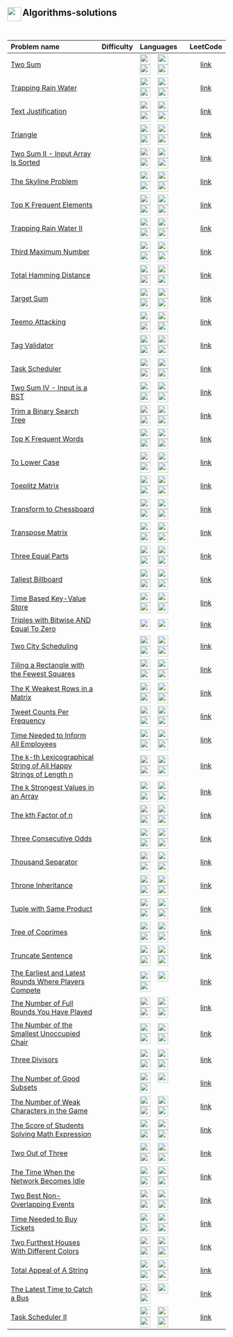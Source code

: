 ## <div align="left"><img src="https://github.com/AnasImloul/Leetcode-Solutions/blob/main/icons/algo.svg" width="32px" align="left"/>Algorithms-solutions</div>
<br>

| Problem name | Difficulty | Languages | LeetCode |
|:-------------|:----------:|:----------|:--------:|
|[Two Sum](./Two%20Sum)|<img src="https://github.com/AnasImloul/Leetcode-Solutions/blob/main/icons/easy.svg" height="12px" align="center"/>|<a href="./Two%20Sum/Two%20Sum.cpp"><img src="https://github.com/AnasImloul/Leetcode-Solutions/blob/main/icons/c%2B%2B.svg" width="24px" align="center"/></a>&nbsp;&nbsp;&nbsp;&nbsp;<a href="./Two%20Sum/Two%20Sum.java"><img src="https://github.com/AnasImloul/Leetcode-Solutions/blob/main/icons/java.svg" width="24px" align="center"/></a>&nbsp;&nbsp;&nbsp;&nbsp;<a href="./Two%20Sum/Two%20Sum.js"><img src="https://github.com/AnasImloul/Leetcode-Solutions/blob/main/icons/javascript.svg" width="24px" align="center"/></a>&nbsp;&nbsp;&nbsp;&nbsp;<a href="./Two%20Sum/Two%20Sum.txt"><img src="https://github.com/AnasImloul/Leetcode-Solutions/blob/main/icons/python.svg" width="24px" align="center"/></a>|[link](https://www.leetcode.com/problems/two-sum)|
|[Trapping Rain Water](./Trapping%20Rain%20Water)|<img src="https://github.com/AnasImloul/Leetcode-Solutions/blob/main/icons/hard.svg" height="12px" align="center"/>|<a href="./Trapping%20Rain%20Water/Trapping%20Rain%20Water.cpp"><img src="https://github.com/AnasImloul/Leetcode-Solutions/blob/main/icons/c%2B%2B.svg" width="24px" align="center"/></a>&nbsp;&nbsp;&nbsp;&nbsp;<a href="./Trapping%20Rain%20Water/Trapping%20Rain%20Water.java"><img src="https://github.com/AnasImloul/Leetcode-Solutions/blob/main/icons/java.svg" width="24px" align="center"/></a>&nbsp;&nbsp;&nbsp;&nbsp;<a href="./Trapping%20Rain%20Water/Trapping%20Rain%20Water.js"><img src="https://github.com/AnasImloul/Leetcode-Solutions/blob/main/icons/javascript.svg" width="24px" align="center"/></a>&nbsp;&nbsp;&nbsp;&nbsp;<a href="./Trapping%20Rain%20Water/Trapping%20Rain%20Water.txt"><img src="https://github.com/AnasImloul/Leetcode-Solutions/blob/main/icons/python.svg" width="24px" align="center"/></a>|[link](https://www.leetcode.com/problems/trapping-rain-water)|
|[Text Justification](./Text%20Justification)|<img src="https://github.com/AnasImloul/Leetcode-Solutions/blob/main/icons/hard.svg" height="12px" align="center"/>|<a href="./Text%20Justification/Text%20Justification.cpp"><img src="https://github.com/AnasImloul/Leetcode-Solutions/blob/main/icons/c%2B%2B.svg" width="24px" align="center"/></a>&nbsp;&nbsp;&nbsp;&nbsp;<a href="./Text%20Justification/Text%20Justification.java"><img src="https://github.com/AnasImloul/Leetcode-Solutions/blob/main/icons/java.svg" width="24px" align="center"/></a>&nbsp;&nbsp;&nbsp;&nbsp;<a href="./Text%20Justification/Text%20Justification.js"><img src="https://github.com/AnasImloul/Leetcode-Solutions/blob/main/icons/javascript.svg" width="24px" align="center"/></a>&nbsp;&nbsp;&nbsp;&nbsp;<a href="./Text%20Justification/Text%20Justification.txt"><img src="https://github.com/AnasImloul/Leetcode-Solutions/blob/main/icons/python.svg" width="24px" align="center"/></a>|[link](https://www.leetcode.com/problems/text-justification)|
|[Triangle](./Triangle)|<img src="https://github.com/AnasImloul/Leetcode-Solutions/blob/main/icons/medium.svg" height="12px" align="center"/>|<a href="./Triangle/Triangle.cpp"><img src="https://github.com/AnasImloul/Leetcode-Solutions/blob/main/icons/c%2B%2B.svg" width="24px" align="center"/></a>&nbsp;&nbsp;&nbsp;&nbsp;<a href="./Triangle/Triangle.java"><img src="https://github.com/AnasImloul/Leetcode-Solutions/blob/main/icons/java.svg" width="24px" align="center"/></a>&nbsp;&nbsp;&nbsp;&nbsp;<a href="./Triangle/Triangle.js"><img src="https://github.com/AnasImloul/Leetcode-Solutions/blob/main/icons/javascript.svg" width="24px" align="center"/></a>&nbsp;&nbsp;&nbsp;&nbsp;<a href="./Triangle/Triangle.txt"><img src="https://github.com/AnasImloul/Leetcode-Solutions/blob/main/icons/python.svg" width="24px" align="center"/></a>|[link](https://www.leetcode.com/problems/triangle)|
|[Two Sum II - Input Array Is Sorted](./Two%20Sum%20II%20-%20Input%20Array%20Is%20Sorted)|<img src="https://github.com/AnasImloul/Leetcode-Solutions/blob/main/icons/medium.svg" height="12px" align="center"/>|<a href="./Two%20Sum%20II%20-%20Input%20Array%20Is%20Sorted/Two%20Sum%20II%20-%20Input%20Array%20Is%20Sorted.cpp"><img src="https://github.com/AnasImloul/Leetcode-Solutions/blob/main/icons/c%2B%2B.svg" width="24px" align="center"/></a>&nbsp;&nbsp;&nbsp;&nbsp;<a href="./Two%20Sum%20II%20-%20Input%20Array%20Is%20Sorted/Two%20Sum%20II%20-%20Input%20Array%20Is%20Sorted.java"><img src="https://github.com/AnasImloul/Leetcode-Solutions/blob/main/icons/java.svg" width="24px" align="center"/></a>&nbsp;&nbsp;&nbsp;&nbsp;<a href="./Two%20Sum%20II%20-%20Input%20Array%20Is%20Sorted/Two%20Sum%20II%20-%20Input%20Array%20Is%20Sorted.js"><img src="https://github.com/AnasImloul/Leetcode-Solutions/blob/main/icons/javascript.svg" width="24px" align="center"/></a>&nbsp;&nbsp;&nbsp;&nbsp;<a href="./Two%20Sum%20II%20-%20Input%20Array%20Is%20Sorted/Two%20Sum%20II%20-%20Input%20Array%20Is%20Sorted.txt"><img src="https://github.com/AnasImloul/Leetcode-Solutions/blob/main/icons/python.svg" width="24px" align="center"/></a>|[link](https://www.leetcode.com/problems/two-sum-ii-input-array-is-sorted)|
|[The Skyline Problem](./The%20Skyline%20Problem)|<img src="https://github.com/AnasImloul/Leetcode-Solutions/blob/main/icons/hard.svg" height="12px" align="center"/>|<a href="./The%20Skyline%20Problem/The%20Skyline%20Problem.cpp"><img src="https://github.com/AnasImloul/Leetcode-Solutions/blob/main/icons/c%2B%2B.svg" width="24px" align="center"/></a>&nbsp;&nbsp;&nbsp;&nbsp;<a href="./The%20Skyline%20Problem/The%20Skyline%20Problem.java"><img src="https://github.com/AnasImloul/Leetcode-Solutions/blob/main/icons/java.svg" width="24px" align="center"/></a>&nbsp;&nbsp;&nbsp;&nbsp;<a href="./The%20Skyline%20Problem/The%20Skyline%20Problem.js"><img src="https://github.com/AnasImloul/Leetcode-Solutions/blob/main/icons/javascript.svg" width="24px" align="center"/></a>&nbsp;&nbsp;&nbsp;&nbsp;<a href="./The%20Skyline%20Problem/The%20Skyline%20Problem.txt"><img src="https://github.com/AnasImloul/Leetcode-Solutions/blob/main/icons/python.svg" width="24px" align="center"/></a>|[link](https://www.leetcode.com/problems/the-skyline-problem)|
|[Top K Frequent Elements](./Top%20K%20Frequent%20Elements)|<img src="https://github.com/AnasImloul/Leetcode-Solutions/blob/main/icons/medium.svg" height="12px" align="center"/>|<a href="./Top%20K%20Frequent%20Elements/Top%20K%20Frequent%20Elements.cpp"><img src="https://github.com/AnasImloul/Leetcode-Solutions/blob/main/icons/c%2B%2B.svg" width="24px" align="center"/></a>&nbsp;&nbsp;&nbsp;&nbsp;<a href="./Top%20K%20Frequent%20Elements/Top%20K%20Frequent%20Elements.java"><img src="https://github.com/AnasImloul/Leetcode-Solutions/blob/main/icons/java.svg" width="24px" align="center"/></a>&nbsp;&nbsp;&nbsp;&nbsp;<a href="./Top%20K%20Frequent%20Elements/Top%20K%20Frequent%20Elements.js"><img src="https://github.com/AnasImloul/Leetcode-Solutions/blob/main/icons/javascript.svg" width="24px" align="center"/></a>&nbsp;&nbsp;&nbsp;&nbsp;<a href="./Top%20K%20Frequent%20Elements/Top%20K%20Frequent%20Elements.txt"><img src="https://github.com/AnasImloul/Leetcode-Solutions/blob/main/icons/python.svg" width="24px" align="center"/></a>|[link](https://www.leetcode.com/problems/top-k-frequent-elements)|
|[Trapping Rain Water II](./Trapping%20Rain%20Water%20II)|<img src="https://github.com/AnasImloul/Leetcode-Solutions/blob/main/icons/hard.svg" height="12px" align="center"/>|<a href="./Trapping%20Rain%20Water%20II/Trapping%20Rain%20Water%20II.cpp"><img src="https://github.com/AnasImloul/Leetcode-Solutions/blob/main/icons/c%2B%2B.svg" width="24px" align="center"/></a>&nbsp;&nbsp;&nbsp;&nbsp;<a href="./Trapping%20Rain%20Water%20II/Trapping%20Rain%20Water%20II.java"><img src="https://github.com/AnasImloul/Leetcode-Solutions/blob/main/icons/java.svg" width="24px" align="center"/></a>&nbsp;&nbsp;&nbsp;&nbsp;<a href="./Trapping%20Rain%20Water%20II/Trapping%20Rain%20Water%20II.js"><img src="https://github.com/AnasImloul/Leetcode-Solutions/blob/main/icons/javascript.svg" width="24px" align="center"/></a>&nbsp;&nbsp;&nbsp;&nbsp;<a href="./Trapping%20Rain%20Water%20II/Trapping%20Rain%20Water%20II.txt"><img src="https://github.com/AnasImloul/Leetcode-Solutions/blob/main/icons/python.svg" width="24px" align="center"/></a>|[link](https://www.leetcode.com/problems/trapping-rain-water-ii)|
|[Third Maximum Number](./Third%20Maximum%20Number)|<img src="https://github.com/AnasImloul/Leetcode-Solutions/blob/main/icons/easy.svg" height="12px" align="center"/>|<a href="./Third%20Maximum%20Number/Third%20Maximum%20Number.cpp"><img src="https://github.com/AnasImloul/Leetcode-Solutions/blob/main/icons/c%2B%2B.svg" width="24px" align="center"/></a>&nbsp;&nbsp;&nbsp;&nbsp;<a href="./Third%20Maximum%20Number/Third%20Maximum%20Number.java"><img src="https://github.com/AnasImloul/Leetcode-Solutions/blob/main/icons/java.svg" width="24px" align="center"/></a>&nbsp;&nbsp;&nbsp;&nbsp;<a href="./Third%20Maximum%20Number/Third%20Maximum%20Number.js"><img src="https://github.com/AnasImloul/Leetcode-Solutions/blob/main/icons/javascript.svg" width="24px" align="center"/></a>&nbsp;&nbsp;&nbsp;&nbsp;<a href="./Third%20Maximum%20Number/Third%20Maximum%20Number.txt"><img src="https://github.com/AnasImloul/Leetcode-Solutions/blob/main/icons/python.svg" width="24px" align="center"/></a>|[link](https://www.leetcode.com/problems/third-maximum-number)|
|[Total Hamming Distance](./Total%20Hamming%20Distance)|<img src="https://github.com/AnasImloul/Leetcode-Solutions/blob/main/icons/medium.svg" height="12px" align="center"/>|<a href="./Total%20Hamming%20Distance/Total%20Hamming%20Distance.cpp"><img src="https://github.com/AnasImloul/Leetcode-Solutions/blob/main/icons/c%2B%2B.svg" width="24px" align="center"/></a>&nbsp;&nbsp;&nbsp;&nbsp;<a href="./Total%20Hamming%20Distance/Total%20Hamming%20Distance.java"><img src="https://github.com/AnasImloul/Leetcode-Solutions/blob/main/icons/java.svg" width="24px" align="center"/></a>&nbsp;&nbsp;&nbsp;&nbsp;<a href="./Total%20Hamming%20Distance/Total%20Hamming%20Distance.js"><img src="https://github.com/AnasImloul/Leetcode-Solutions/blob/main/icons/javascript.svg" width="24px" align="center"/></a>&nbsp;&nbsp;&nbsp;&nbsp;<a href="./Total%20Hamming%20Distance/Total%20Hamming%20Distance.txt"><img src="https://github.com/AnasImloul/Leetcode-Solutions/blob/main/icons/python.svg" width="24px" align="center"/></a>|[link](https://www.leetcode.com/problems/total-hamming-distance)|
|[Target Sum](./Target%20Sum)|<img src="https://github.com/AnasImloul/Leetcode-Solutions/blob/main/icons/medium.svg" height="12px" align="center"/>|<a href="./Target%20Sum/Target%20Sum.cpp"><img src="https://github.com/AnasImloul/Leetcode-Solutions/blob/main/icons/c%2B%2B.svg" width="24px" align="center"/></a>&nbsp;&nbsp;&nbsp;&nbsp;<a href="./Target%20Sum/Target%20Sum.java"><img src="https://github.com/AnasImloul/Leetcode-Solutions/blob/main/icons/java.svg" width="24px" align="center"/></a>&nbsp;&nbsp;&nbsp;&nbsp;<a href="./Target%20Sum/Target%20Sum.js"><img src="https://github.com/AnasImloul/Leetcode-Solutions/blob/main/icons/javascript.svg" width="24px" align="center"/></a>&nbsp;&nbsp;&nbsp;&nbsp;<a href="./Target%20Sum/Target%20Sum.txt"><img src="https://github.com/AnasImloul/Leetcode-Solutions/blob/main/icons/python.svg" width="24px" align="center"/></a>|[link](https://www.leetcode.com/problems/target-sum)|
|[Teemo Attacking](./Teemo%20Attacking)|<img src="https://github.com/AnasImloul/Leetcode-Solutions/blob/main/icons/easy.svg" height="12px" align="center"/>|<a href="./Teemo%20Attacking/Teemo%20Attacking.cpp"><img src="https://github.com/AnasImloul/Leetcode-Solutions/blob/main/icons/c%2B%2B.svg" width="24px" align="center"/></a>&nbsp;&nbsp;&nbsp;&nbsp;<a href="./Teemo%20Attacking/Teemo%20Attacking.java"><img src="https://github.com/AnasImloul/Leetcode-Solutions/blob/main/icons/java.svg" width="24px" align="center"/></a>&nbsp;&nbsp;&nbsp;&nbsp;<a href="./Teemo%20Attacking/Teemo%20Attacking.js"><img src="https://github.com/AnasImloul/Leetcode-Solutions/blob/main/icons/javascript.svg" width="24px" align="center"/></a>&nbsp;&nbsp;&nbsp;&nbsp;<a href="./Teemo%20Attacking/Teemo%20Attacking.txt"><img src="https://github.com/AnasImloul/Leetcode-Solutions/blob/main/icons/python.svg" width="24px" align="center"/></a>|[link](https://www.leetcode.com/problems/teemo-attacking)|
|[Tag Validator](./Tag%20Validator)|<img src="https://github.com/AnasImloul/Leetcode-Solutions/blob/main/icons/hard.svg" height="12px" align="center"/>|<a href="./Tag%20Validator/Tag%20Validator.cpp"><img src="https://github.com/AnasImloul/Leetcode-Solutions/blob/main/icons/c%2B%2B.svg" width="24px" align="center"/></a>&nbsp;&nbsp;&nbsp;&nbsp;<a href="./Tag%20Validator/Tag%20Validator.java"><img src="https://github.com/AnasImloul/Leetcode-Solutions/blob/main/icons/java.svg" width="24px" align="center"/></a>&nbsp;&nbsp;&nbsp;&nbsp;<a href="./Tag%20Validator/Tag%20Validator.js"><img src="https://github.com/AnasImloul/Leetcode-Solutions/blob/main/icons/javascript.svg" width="24px" align="center"/></a>&nbsp;&nbsp;&nbsp;&nbsp;<a href="./Tag%20Validator/Tag%20Validator.txt"><img src="https://github.com/AnasImloul/Leetcode-Solutions/blob/main/icons/python.svg" width="24px" align="center"/></a>|[link](https://www.leetcode.com/problems/tag-validator)|
|[Task Scheduler](./Task%20Scheduler)|<img src="https://github.com/AnasImloul/Leetcode-Solutions/blob/main/icons/medium.svg" height="12px" align="center"/>|<a href="./Task%20Scheduler/Task%20Scheduler.cpp"><img src="https://github.com/AnasImloul/Leetcode-Solutions/blob/main/icons/c%2B%2B.svg" width="24px" align="center"/></a>&nbsp;&nbsp;&nbsp;&nbsp;<a href="./Task%20Scheduler/Task%20Scheduler.java"><img src="https://github.com/AnasImloul/Leetcode-Solutions/blob/main/icons/java.svg" width="24px" align="center"/></a>&nbsp;&nbsp;&nbsp;&nbsp;<a href="./Task%20Scheduler/Task%20Scheduler.js"><img src="https://github.com/AnasImloul/Leetcode-Solutions/blob/main/icons/javascript.svg" width="24px" align="center"/></a>&nbsp;&nbsp;&nbsp;&nbsp;<a href="./Task%20Scheduler/Task%20Scheduler.txt"><img src="https://github.com/AnasImloul/Leetcode-Solutions/blob/main/icons/python.svg" width="24px" align="center"/></a>|[link](https://www.leetcode.com/problems/task-scheduler)|
|[Two Sum IV - Input is a BST](./Two%20Sum%20IV%20-%20Input%20is%20a%20BST)|<img src="https://github.com/AnasImloul/Leetcode-Solutions/blob/main/icons/easy.svg" height="12px" align="center"/>|<a href="./Two%20Sum%20IV%20-%20Input%20is%20a%20BST/Two%20Sum%20IV%20-%20Input%20is%20a%20BST.cpp"><img src="https://github.com/AnasImloul/Leetcode-Solutions/blob/main/icons/c%2B%2B.svg" width="24px" align="center"/></a>&nbsp;&nbsp;&nbsp;&nbsp;<a href="./Two%20Sum%20IV%20-%20Input%20is%20a%20BST/Two%20Sum%20IV%20-%20Input%20is%20a%20BST.java"><img src="https://github.com/AnasImloul/Leetcode-Solutions/blob/main/icons/java.svg" width="24px" align="center"/></a>&nbsp;&nbsp;&nbsp;&nbsp;<a href="./Two%20Sum%20IV%20-%20Input%20is%20a%20BST/Two%20Sum%20IV%20-%20Input%20is%20a%20BST.js"><img src="https://github.com/AnasImloul/Leetcode-Solutions/blob/main/icons/javascript.svg" width="24px" align="center"/></a>&nbsp;&nbsp;&nbsp;&nbsp;<a href="./Two%20Sum%20IV%20-%20Input%20is%20a%20BST/Two%20Sum%20IV%20-%20Input%20is%20a%20BST.txt"><img src="https://github.com/AnasImloul/Leetcode-Solutions/blob/main/icons/python.svg" width="24px" align="center"/></a>|[link](https://www.leetcode.com/problems/two-sum-iv-input-is-a-bst)|
|[Trim a Binary Search Tree](./Trim%20a%20Binary%20Search%20Tree)|<img src="https://github.com/AnasImloul/Leetcode-Solutions/blob/main/icons/medium.svg" height="12px" align="center"/>|<a href="./Trim%20a%20Binary%20Search%20Tree/Trim%20a%20Binary%20Search%20Tree.cpp"><img src="https://github.com/AnasImloul/Leetcode-Solutions/blob/main/icons/c%2B%2B.svg" width="24px" align="center"/></a>&nbsp;&nbsp;&nbsp;&nbsp;<a href="./Trim%20a%20Binary%20Search%20Tree/Trim%20a%20Binary%20Search%20Tree.java"><img src="https://github.com/AnasImloul/Leetcode-Solutions/blob/main/icons/java.svg" width="24px" align="center"/></a>&nbsp;&nbsp;&nbsp;&nbsp;<a href="./Trim%20a%20Binary%20Search%20Tree/Trim%20a%20Binary%20Search%20Tree.js"><img src="https://github.com/AnasImloul/Leetcode-Solutions/blob/main/icons/javascript.svg" width="24px" align="center"/></a>&nbsp;&nbsp;&nbsp;&nbsp;<a href="./Trim%20a%20Binary%20Search%20Tree/Trim%20a%20Binary%20Search%20Tree.txt"><img src="https://github.com/AnasImloul/Leetcode-Solutions/blob/main/icons/python.svg" width="24px" align="center"/></a>|[link](https://www.leetcode.com/problems/trim-a-binary-search-tree)|
|[Top K Frequent Words](./Top%20K%20Frequent%20Words)|<img src="https://github.com/AnasImloul/Leetcode-Solutions/blob/main/icons/medium.svg" height="12px" align="center"/>|<a href="./Top%20K%20Frequent%20Words/Top%20K%20Frequent%20Words.cpp"><img src="https://github.com/AnasImloul/Leetcode-Solutions/blob/main/icons/c%2B%2B.svg" width="24px" align="center"/></a>&nbsp;&nbsp;&nbsp;&nbsp;<a href="./Top%20K%20Frequent%20Words/Top%20K%20Frequent%20Words.java"><img src="https://github.com/AnasImloul/Leetcode-Solutions/blob/main/icons/java.svg" width="24px" align="center"/></a>&nbsp;&nbsp;&nbsp;&nbsp;<a href="./Top%20K%20Frequent%20Words/Top%20K%20Frequent%20Words.js"><img src="https://github.com/AnasImloul/Leetcode-Solutions/blob/main/icons/javascript.svg" width="24px" align="center"/></a>&nbsp;&nbsp;&nbsp;&nbsp;<a href="./Top%20K%20Frequent%20Words/Top%20K%20Frequent%20Words.txt"><img src="https://github.com/AnasImloul/Leetcode-Solutions/blob/main/icons/python.svg" width="24px" align="center"/></a>|[link](https://www.leetcode.com/problems/top-k-frequent-words)|
|[To Lower Case](./To%20Lower%20Case)|<img src="https://github.com/AnasImloul/Leetcode-Solutions/blob/main/icons/easy.svg" height="12px" align="center"/>|<a href="./To%20Lower%20Case/To%20Lower%20Case.cpp"><img src="https://github.com/AnasImloul/Leetcode-Solutions/blob/main/icons/c%2B%2B.svg" width="24px" align="center"/></a>&nbsp;&nbsp;&nbsp;&nbsp;<a href="./To%20Lower%20Case/To%20Lower%20Case.java"><img src="https://github.com/AnasImloul/Leetcode-Solutions/blob/main/icons/java.svg" width="24px" align="center"/></a>&nbsp;&nbsp;&nbsp;&nbsp;<a href="./To%20Lower%20Case/To%20Lower%20Case.js"><img src="https://github.com/AnasImloul/Leetcode-Solutions/blob/main/icons/javascript.svg" width="24px" align="center"/></a>&nbsp;&nbsp;&nbsp;&nbsp;<a href="./To%20Lower%20Case/To%20Lower%20Case.txt"><img src="https://github.com/AnasImloul/Leetcode-Solutions/blob/main/icons/python.svg" width="24px" align="center"/></a>|[link](https://www.leetcode.com/problems/to-lower-case)|
|[Toeplitz Matrix](./Toeplitz%20Matrix)|<img src="https://github.com/AnasImloul/Leetcode-Solutions/blob/main/icons/easy.svg" height="12px" align="center"/>|<a href="./Toeplitz%20Matrix/Toeplitz%20Matrix.cpp"><img src="https://github.com/AnasImloul/Leetcode-Solutions/blob/main/icons/c%2B%2B.svg" width="24px" align="center"/></a>&nbsp;&nbsp;&nbsp;&nbsp;<a href="./Toeplitz%20Matrix/Toeplitz%20Matrix.java"><img src="https://github.com/AnasImloul/Leetcode-Solutions/blob/main/icons/java.svg" width="24px" align="center"/></a>&nbsp;&nbsp;&nbsp;&nbsp;<a href="./Toeplitz%20Matrix/Toeplitz%20Matrix.js"><img src="https://github.com/AnasImloul/Leetcode-Solutions/blob/main/icons/javascript.svg" width="24px" align="center"/></a>&nbsp;&nbsp;&nbsp;&nbsp;<a href="./Toeplitz%20Matrix/Toeplitz%20Matrix.txt"><img src="https://github.com/AnasImloul/Leetcode-Solutions/blob/main/icons/python.svg" width="24px" align="center"/></a>|[link](https://www.leetcode.com/problems/toeplitz-matrix)|
|[Transform to Chessboard](./Transform%20to%20Chessboard)|<img src="https://github.com/AnasImloul/Leetcode-Solutions/blob/main/icons/hard.svg" height="12px" align="center"/>|<a href="./Transform%20to%20Chessboard/Transform%20to%20Chessboard.cpp"><img src="https://github.com/AnasImloul/Leetcode-Solutions/blob/main/icons/c%2B%2B.svg" width="24px" align="center"/></a>&nbsp;&nbsp;&nbsp;&nbsp;<a href="./Transform%20to%20Chessboard/Transform%20to%20Chessboard.java"><img src="https://github.com/AnasImloul/Leetcode-Solutions/blob/main/icons/java.svg" width="24px" align="center"/></a>&nbsp;&nbsp;&nbsp;&nbsp;<a href="./Transform%20to%20Chessboard/Transform%20to%20Chessboard.js"><img src="https://github.com/AnasImloul/Leetcode-Solutions/blob/main/icons/javascript.svg" width="24px" align="center"/></a>&nbsp;&nbsp;&nbsp;&nbsp;<a href="./Transform%20to%20Chessboard/Transform%20to%20Chessboard.txt"><img src="https://github.com/AnasImloul/Leetcode-Solutions/blob/main/icons/python.svg" width="24px" align="center"/></a>|[link](https://www.leetcode.com/problems/transform-to-chessboard)|
|[Transpose Matrix](./Transpose%20Matrix)|<img src="https://github.com/AnasImloul/Leetcode-Solutions/blob/main/icons/easy.svg" height="12px" align="center"/>|<a href="./Transpose%20Matrix/Transpose%20Matrix.cpp"><img src="https://github.com/AnasImloul/Leetcode-Solutions/blob/main/icons/c%2B%2B.svg" width="24px" align="center"/></a>&nbsp;&nbsp;&nbsp;&nbsp;<a href="./Transpose%20Matrix/Transpose%20Matrix.java"><img src="https://github.com/AnasImloul/Leetcode-Solutions/blob/main/icons/java.svg" width="24px" align="center"/></a>&nbsp;&nbsp;&nbsp;&nbsp;<a href="./Transpose%20Matrix/Transpose%20Matrix.js"><img src="https://github.com/AnasImloul/Leetcode-Solutions/blob/main/icons/javascript.svg" width="24px" align="center"/></a>&nbsp;&nbsp;&nbsp;&nbsp;<a href="./Transpose%20Matrix/Transpose%20Matrix.txt"><img src="https://github.com/AnasImloul/Leetcode-Solutions/blob/main/icons/python.svg" width="24px" align="center"/></a>|[link](https://www.leetcode.com/problems/transpose-matrix)|
|[Three Equal Parts](./Three%20Equal%20Parts)|<img src="https://github.com/AnasImloul/Leetcode-Solutions/blob/main/icons/hard.svg" height="12px" align="center"/>|<a href="./Three%20Equal%20Parts/Three%20Equal%20Parts.cpp"><img src="https://github.com/AnasImloul/Leetcode-Solutions/blob/main/icons/c%2B%2B.svg" width="24px" align="center"/></a>&nbsp;&nbsp;&nbsp;&nbsp;<a href="./Three%20Equal%20Parts/Three%20Equal%20Parts.java"><img src="https://github.com/AnasImloul/Leetcode-Solutions/blob/main/icons/java.svg" width="24px" align="center"/></a>&nbsp;&nbsp;&nbsp;&nbsp;<a href="./Three%20Equal%20Parts/Three%20Equal%20Parts.js"><img src="https://github.com/AnasImloul/Leetcode-Solutions/blob/main/icons/javascript.svg" width="24px" align="center"/></a>&nbsp;&nbsp;&nbsp;&nbsp;<a href="./Three%20Equal%20Parts/Three%20Equal%20Parts.txt"><img src="https://github.com/AnasImloul/Leetcode-Solutions/blob/main/icons/python.svg" width="24px" align="center"/></a>|[link](https://www.leetcode.com/problems/three-equal-parts)|
|[Tallest Billboard](./Tallest%20Billboard)|<img src="https://github.com/AnasImloul/Leetcode-Solutions/blob/main/icons/hard.svg" height="12px" align="center"/>|<a href="./Tallest%20Billboard/Tallest%20Billboard.cpp"><img src="https://github.com/AnasImloul/Leetcode-Solutions/blob/main/icons/c%2B%2B.svg" width="24px" align="center"/></a>&nbsp;&nbsp;&nbsp;&nbsp;<a href="./Tallest%20Billboard/Tallest%20Billboard.java"><img src="https://github.com/AnasImloul/Leetcode-Solutions/blob/main/icons/java.svg" width="24px" align="center"/></a>&nbsp;&nbsp;&nbsp;&nbsp;<a href="./Tallest%20Billboard/Tallest%20Billboard.js"><img src="https://github.com/AnasImloul/Leetcode-Solutions/blob/main/icons/javascript.svg" width="24px" align="center"/></a>&nbsp;&nbsp;&nbsp;&nbsp;<a href="./Tallest%20Billboard/Tallest%20Billboard.txt"><img src="https://github.com/AnasImloul/Leetcode-Solutions/blob/main/icons/python.svg" width="24px" align="center"/></a>|[link](https://www.leetcode.com/problems/tallest-billboard)|
|[Time Based Key-Value Store](./Time%20Based%20Key-Value%20Store)|<img src="https://github.com/AnasImloul/Leetcode-Solutions/blob/main/icons/medium.svg" height="12px" align="center"/>|<a href="./Time%20Based%20Key-Value%20Store/Time%20Based%20Key-Value%20Store.cpp"><img src="https://github.com/AnasImloul/Leetcode-Solutions/blob/main/icons/c%2B%2B.svg" width="24px" align="center"/></a>&nbsp;&nbsp;&nbsp;&nbsp;<a href="./Time%20Based%20Key-Value%20Store/Time%20Based%20Key-Value%20Store.java"><img src="https://github.com/AnasImloul/Leetcode-Solutions/blob/main/icons/java.svg" width="24px" align="center"/></a>&nbsp;&nbsp;&nbsp;&nbsp;<a href="./Time%20Based%20Key-Value%20Store/Time%20Based%20Key-Value%20Store.js"><img src="https://github.com/AnasImloul/Leetcode-Solutions/blob/main/icons/javascript.svg" width="24px" align="center"/></a>&nbsp;&nbsp;&nbsp;&nbsp;<a href="./Time%20Based%20Key-Value%20Store/Time%20Based%20Key-Value%20Store.txt"><img src="https://github.com/AnasImloul/Leetcode-Solutions/blob/main/icons/python.svg" width="24px" align="center"/></a>|[link](https://www.leetcode.com/problems/time-based-key-value-store)|
|[Triples with Bitwise AND Equal To Zero](./Triples%20with%20Bitwise%20AND%20Equal%20To%20Zero)|<img src="https://github.com/AnasImloul/Leetcode-Solutions/blob/main/icons/hard.svg" height="12px" align="center"/>|<a href="./Triples%20with%20Bitwise%20AND%20Equal%20To%20Zero/Triples%20with%20Bitwise%20AND%20Equal%20To%20Zero.cpp"><img src="https://github.com/AnasImloul/Leetcode-Solutions/blob/main/icons/c%2B%2B.svg" width="24px" align="center"/></a>&nbsp;&nbsp;&nbsp;&nbsp;<a href="./Triples%20with%20Bitwise%20AND%20Equal%20To%20Zero/Triples%20with%20Bitwise%20AND%20Equal%20To%20Zero.txt"><img src="https://github.com/AnasImloul/Leetcode-Solutions/blob/main/icons/python.svg" width="24px" align="center"/></a>|[link](https://www.leetcode.com/problems/triples-with-bitwise-and-equal-to-zero)|
|[Two City Scheduling](./Two%20City%20Scheduling)|<img src="https://github.com/AnasImloul/Leetcode-Solutions/blob/main/icons/medium.svg" height="12px" align="center"/>|<a href="./Two%20City%20Scheduling/Two%20City%20Scheduling.cpp"><img src="https://github.com/AnasImloul/Leetcode-Solutions/blob/main/icons/c%2B%2B.svg" width="24px" align="center"/></a>&nbsp;&nbsp;&nbsp;&nbsp;<a href="./Two%20City%20Scheduling/Two%20City%20Scheduling.java"><img src="https://github.com/AnasImloul/Leetcode-Solutions/blob/main/icons/java.svg" width="24px" align="center"/></a>&nbsp;&nbsp;&nbsp;&nbsp;<a href="./Two%20City%20Scheduling/Two%20City%20Scheduling.js"><img src="https://github.com/AnasImloul/Leetcode-Solutions/blob/main/icons/javascript.svg" width="24px" align="center"/></a>&nbsp;&nbsp;&nbsp;&nbsp;<a href="./Two%20City%20Scheduling/Two%20City%20Scheduling.txt"><img src="https://github.com/AnasImloul/Leetcode-Solutions/blob/main/icons/python.svg" width="24px" align="center"/></a>|[link](https://www.leetcode.com/problems/two-city-scheduling)|
|[Tiling a Rectangle with the Fewest Squares](./Tiling%20a%20Rectangle%20with%20the%20Fewest%20Squares)|<img src="https://github.com/AnasImloul/Leetcode-Solutions/blob/main/icons/hard.svg" height="12px" align="center"/>|<a href="./Tiling%20a%20Rectangle%20with%20the%20Fewest%20Squares/Tiling%20a%20Rectangle%20with%20the%20Fewest%20Squares.cpp"><img src="https://github.com/AnasImloul/Leetcode-Solutions/blob/main/icons/c%2B%2B.svg" width="24px" align="center"/></a>&nbsp;&nbsp;&nbsp;&nbsp;<a href="./Tiling%20a%20Rectangle%20with%20the%20Fewest%20Squares/Tiling%20a%20Rectangle%20with%20the%20Fewest%20Squares.java"><img src="https://github.com/AnasImloul/Leetcode-Solutions/blob/main/icons/java.svg" width="24px" align="center"/></a>&nbsp;&nbsp;&nbsp;&nbsp;<a href="./Tiling%20a%20Rectangle%20with%20the%20Fewest%20Squares/Tiling%20a%20Rectangle%20with%20the%20Fewest%20Squares.js"><img src="https://github.com/AnasImloul/Leetcode-Solutions/blob/main/icons/javascript.svg" width="24px" align="center"/></a>&nbsp;&nbsp;&nbsp;&nbsp;<a href="./Tiling%20a%20Rectangle%20with%20the%20Fewest%20Squares/Tiling%20a%20Rectangle%20with%20the%20Fewest%20Squares.txt"><img src="https://github.com/AnasImloul/Leetcode-Solutions/blob/main/icons/python.svg" width="24px" align="center"/></a>|[link](https://www.leetcode.com/problems/tiling-a-rectangle-with-the-fewest-squares)|
|[The K Weakest Rows in a Matrix](./The%20K%20Weakest%20Rows%20in%20a%20Matrix)|<img src="https://github.com/AnasImloul/Leetcode-Solutions/blob/main/icons/easy.svg" height="12px" align="center"/>|<a href="./The%20K%20Weakest%20Rows%20in%20a%20Matrix/The%20K%20Weakest%20Rows%20in%20a%20Matrix.cpp"><img src="https://github.com/AnasImloul/Leetcode-Solutions/blob/main/icons/c%2B%2B.svg" width="24px" align="center"/></a>&nbsp;&nbsp;&nbsp;&nbsp;<a href="./The%20K%20Weakest%20Rows%20in%20a%20Matrix/The%20K%20Weakest%20Rows%20in%20a%20Matrix.java"><img src="https://github.com/AnasImloul/Leetcode-Solutions/blob/main/icons/java.svg" width="24px" align="center"/></a>&nbsp;&nbsp;&nbsp;&nbsp;<a href="./The%20K%20Weakest%20Rows%20in%20a%20Matrix/The%20K%20Weakest%20Rows%20in%20a%20Matrix.js"><img src="https://github.com/AnasImloul/Leetcode-Solutions/blob/main/icons/javascript.svg" width="24px" align="center"/></a>&nbsp;&nbsp;&nbsp;&nbsp;<a href="./The%20K%20Weakest%20Rows%20in%20a%20Matrix/The%20K%20Weakest%20Rows%20in%20a%20Matrix.txt"><img src="https://github.com/AnasImloul/Leetcode-Solutions/blob/main/icons/python.svg" width="24px" align="center"/></a>|[link](https://www.leetcode.com/problems/the-k-weakest-rows-in-a-matrix)|
|[Tweet Counts Per Frequency](./Tweet%20Counts%20Per%20Frequency)|<img src="https://github.com/AnasImloul/Leetcode-Solutions/blob/main/icons/medium.svg" height="12px" align="center"/>|<a href="./Tweet%20Counts%20Per%20Frequency/Tweet%20Counts%20Per%20Frequency.cpp"><img src="https://github.com/AnasImloul/Leetcode-Solutions/blob/main/icons/c%2B%2B.svg" width="24px" align="center"/></a>&nbsp;&nbsp;&nbsp;&nbsp;<a href="./Tweet%20Counts%20Per%20Frequency/Tweet%20Counts%20Per%20Frequency.java"><img src="https://github.com/AnasImloul/Leetcode-Solutions/blob/main/icons/java.svg" width="24px" align="center"/></a>&nbsp;&nbsp;&nbsp;&nbsp;<a href="./Tweet%20Counts%20Per%20Frequency/Tweet%20Counts%20Per%20Frequency.js"><img src="https://github.com/AnasImloul/Leetcode-Solutions/blob/main/icons/javascript.svg" width="24px" align="center"/></a>&nbsp;&nbsp;&nbsp;&nbsp;<a href="./Tweet%20Counts%20Per%20Frequency/Tweet%20Counts%20Per%20Frequency.txt"><img src="https://github.com/AnasImloul/Leetcode-Solutions/blob/main/icons/python.svg" width="24px" align="center"/></a>|[link](https://www.leetcode.com/problems/tweet-counts-per-frequency)|
|[Time Needed to Inform All Employees](./Time%20Needed%20to%20Inform%20All%20Employees)|<img src="https://github.com/AnasImloul/Leetcode-Solutions/blob/main/icons/medium.svg" height="12px" align="center"/>|<a href="./Time%20Needed%20to%20Inform%20All%20Employees/Time%20Needed%20to%20Inform%20All%20Employees.cpp"><img src="https://github.com/AnasImloul/Leetcode-Solutions/blob/main/icons/c%2B%2B.svg" width="24px" align="center"/></a>&nbsp;&nbsp;&nbsp;&nbsp;<a href="./Time%20Needed%20to%20Inform%20All%20Employees/Time%20Needed%20to%20Inform%20All%20Employees.java"><img src="https://github.com/AnasImloul/Leetcode-Solutions/blob/main/icons/java.svg" width="24px" align="center"/></a>&nbsp;&nbsp;&nbsp;&nbsp;<a href="./Time%20Needed%20to%20Inform%20All%20Employees/Time%20Needed%20to%20Inform%20All%20Employees.js"><img src="https://github.com/AnasImloul/Leetcode-Solutions/blob/main/icons/javascript.svg" width="24px" align="center"/></a>&nbsp;&nbsp;&nbsp;&nbsp;<a href="./Time%20Needed%20to%20Inform%20All%20Employees/Time%20Needed%20to%20Inform%20All%20Employees.txt"><img src="https://github.com/AnasImloul/Leetcode-Solutions/blob/main/icons/python.svg" width="24px" align="center"/></a>|[link](https://www.leetcode.com/problems/time-needed-to-inform-all-employees)|
|[The k-th Lexicographical String of All Happy Strings of Length n](./The%20k-th%20Lexicographical%20String%20of%20All%20Happy%20Strings%20of%20Length%20n)|<img src="https://github.com/AnasImloul/Leetcode-Solutions/blob/main/icons/medium.svg" height="12px" align="center"/>|<a href="./The%20k-th%20Lexicographical%20String%20of%20All%20Happy%20Strings%20of%20Length%20n/The%20k-th%20Lexicographical%20String%20of%20All%20Happy%20Strings%20of%20Length%20n.cpp"><img src="https://github.com/AnasImloul/Leetcode-Solutions/blob/main/icons/c%2B%2B.svg" width="24px" align="center"/></a>&nbsp;&nbsp;&nbsp;&nbsp;<a href="./The%20k-th%20Lexicographical%20String%20of%20All%20Happy%20Strings%20of%20Length%20n/The%20k-th%20Lexicographical%20String%20of%20All%20Happy%20Strings%20of%20Length%20n.java"><img src="https://github.com/AnasImloul/Leetcode-Solutions/blob/main/icons/java.svg" width="24px" align="center"/></a>&nbsp;&nbsp;&nbsp;&nbsp;<a href="./The%20k-th%20Lexicographical%20String%20of%20All%20Happy%20Strings%20of%20Length%20n/The%20k-th%20Lexicographical%20String%20of%20All%20Happy%20Strings%20of%20Length%20n.js"><img src="https://github.com/AnasImloul/Leetcode-Solutions/blob/main/icons/javascript.svg" width="24px" align="center"/></a>&nbsp;&nbsp;&nbsp;&nbsp;<a href="./The%20k-th%20Lexicographical%20String%20of%20All%20Happy%20Strings%20of%20Length%20n/The%20k-th%20Lexicographical%20String%20of%20All%20Happy%20Strings%20of%20Length%20n.txt"><img src="https://github.com/AnasImloul/Leetcode-Solutions/blob/main/icons/python.svg" width="24px" align="center"/></a>|[link](https://www.leetcode.com/problems/the-k-th-lexicographical-string-of-all-happy-strings-of-length-n)|
|[The k Strongest Values in an Array](./The%20k%20Strongest%20Values%20in%20an%20Array)|<img src="https://github.com/AnasImloul/Leetcode-Solutions/blob/main/icons/medium.svg" height="12px" align="center"/>|<a href="./The%20k%20Strongest%20Values%20in%20an%20Array/The%20k%20Strongest%20Values%20in%20an%20Array.cpp"><img src="https://github.com/AnasImloul/Leetcode-Solutions/blob/main/icons/c%2B%2B.svg" width="24px" align="center"/></a>&nbsp;&nbsp;&nbsp;&nbsp;<a href="./The%20k%20Strongest%20Values%20in%20an%20Array/The%20k%20Strongest%20Values%20in%20an%20Array.java"><img src="https://github.com/AnasImloul/Leetcode-Solutions/blob/main/icons/java.svg" width="24px" align="center"/></a>&nbsp;&nbsp;&nbsp;&nbsp;<a href="./The%20k%20Strongest%20Values%20in%20an%20Array/The%20k%20Strongest%20Values%20in%20an%20Array.js"><img src="https://github.com/AnasImloul/Leetcode-Solutions/blob/main/icons/javascript.svg" width="24px" align="center"/></a>&nbsp;&nbsp;&nbsp;&nbsp;<a href="./The%20k%20Strongest%20Values%20in%20an%20Array/The%20k%20Strongest%20Values%20in%20an%20Array.txt"><img src="https://github.com/AnasImloul/Leetcode-Solutions/blob/main/icons/python.svg" width="24px" align="center"/></a>|[link](https://www.leetcode.com/problems/the-k-strongest-values-in-an-array)|
|[The kth Factor of n](./The%20kth%20Factor%20of%20n)|<img src="https://github.com/AnasImloul/Leetcode-Solutions/blob/main/icons/medium.svg" height="12px" align="center"/>|<a href="./The%20kth%20Factor%20of%20n/The%20kth%20Factor%20of%20n.cpp"><img src="https://github.com/AnasImloul/Leetcode-Solutions/blob/main/icons/c%2B%2B.svg" width="24px" align="center"/></a>&nbsp;&nbsp;&nbsp;&nbsp;<a href="./The%20kth%20Factor%20of%20n/The%20kth%20Factor%20of%20n.java"><img src="https://github.com/AnasImloul/Leetcode-Solutions/blob/main/icons/java.svg" width="24px" align="center"/></a>&nbsp;&nbsp;&nbsp;&nbsp;<a href="./The%20kth%20Factor%20of%20n/The%20kth%20Factor%20of%20n.js"><img src="https://github.com/AnasImloul/Leetcode-Solutions/blob/main/icons/javascript.svg" width="24px" align="center"/></a>&nbsp;&nbsp;&nbsp;&nbsp;<a href="./The%20kth%20Factor%20of%20n/The%20kth%20Factor%20of%20n.txt"><img src="https://github.com/AnasImloul/Leetcode-Solutions/blob/main/icons/python.svg" width="24px" align="center"/></a>|[link](https://www.leetcode.com/problems/the-kth-factor-of-n)|
|[Three Consecutive Odds](./Three%20Consecutive%20Odds)|<img src="https://github.com/AnasImloul/Leetcode-Solutions/blob/main/icons/easy.svg" height="12px" align="center"/>|<a href="./Three%20Consecutive%20Odds/Three%20Consecutive%20Odds.cpp"><img src="https://github.com/AnasImloul/Leetcode-Solutions/blob/main/icons/c%2B%2B.svg" width="24px" align="center"/></a>&nbsp;&nbsp;&nbsp;&nbsp;<a href="./Three%20Consecutive%20Odds/Three%20Consecutive%20Odds.java"><img src="https://github.com/AnasImloul/Leetcode-Solutions/blob/main/icons/java.svg" width="24px" align="center"/></a>&nbsp;&nbsp;&nbsp;&nbsp;<a href="./Three%20Consecutive%20Odds/Three%20Consecutive%20Odds.js"><img src="https://github.com/AnasImloul/Leetcode-Solutions/blob/main/icons/javascript.svg" width="24px" align="center"/></a>&nbsp;&nbsp;&nbsp;&nbsp;<a href="./Three%20Consecutive%20Odds/Three%20Consecutive%20Odds.txt"><img src="https://github.com/AnasImloul/Leetcode-Solutions/blob/main/icons/python.svg" width="24px" align="center"/></a>|[link](https://www.leetcode.com/problems/three-consecutive-odds)|
|[Thousand Separator](./Thousand%20Separator)|<img src="https://github.com/AnasImloul/Leetcode-Solutions/blob/main/icons/easy.svg" height="12px" align="center"/>|<a href="./Thousand%20Separator/Thousand%20Separator.cpp"><img src="https://github.com/AnasImloul/Leetcode-Solutions/blob/main/icons/c%2B%2B.svg" width="24px" align="center"/></a>&nbsp;&nbsp;&nbsp;&nbsp;<a href="./Thousand%20Separator/Thousand%20Separator.java"><img src="https://github.com/AnasImloul/Leetcode-Solutions/blob/main/icons/java.svg" width="24px" align="center"/></a>&nbsp;&nbsp;&nbsp;&nbsp;<a href="./Thousand%20Separator/Thousand%20Separator.js"><img src="https://github.com/AnasImloul/Leetcode-Solutions/blob/main/icons/javascript.svg" width="24px" align="center"/></a>&nbsp;&nbsp;&nbsp;&nbsp;<a href="./Thousand%20Separator/Thousand%20Separator.txt"><img src="https://github.com/AnasImloul/Leetcode-Solutions/blob/main/icons/python.svg" width="24px" align="center"/></a>|[link](https://www.leetcode.com/problems/thousand-separator)|
|[Throne Inheritance](./Throne%20Inheritance)|<img src="https://github.com/AnasImloul/Leetcode-Solutions/blob/main/icons/medium.svg" height="12px" align="center"/>|<a href="./Throne%20Inheritance/Throne%20Inheritance.cpp"><img src="https://github.com/AnasImloul/Leetcode-Solutions/blob/main/icons/c%2B%2B.svg" width="24px" align="center"/></a>&nbsp;&nbsp;&nbsp;&nbsp;<a href="./Throne%20Inheritance/Throne%20Inheritance.java"><img src="https://github.com/AnasImloul/Leetcode-Solutions/blob/main/icons/java.svg" width="24px" align="center"/></a>&nbsp;&nbsp;&nbsp;&nbsp;<a href="./Throne%20Inheritance/Throne%20Inheritance.js"><img src="https://github.com/AnasImloul/Leetcode-Solutions/blob/main/icons/javascript.svg" width="24px" align="center"/></a>&nbsp;&nbsp;&nbsp;&nbsp;<a href="./Throne%20Inheritance/Throne%20Inheritance.txt"><img src="https://github.com/AnasImloul/Leetcode-Solutions/blob/main/icons/python.svg" width="24px" align="center"/></a>|[link](https://www.leetcode.com/problems/throne-inheritance)|
|[Tuple with Same Product](./Tuple%20with%20Same%20Product)|<img src="https://github.com/AnasImloul/Leetcode-Solutions/blob/main/icons/medium.svg" height="12px" align="center"/>|<a href="./Tuple%20with%20Same%20Product/Tuple%20with%20Same%20Product.cpp"><img src="https://github.com/AnasImloul/Leetcode-Solutions/blob/main/icons/c%2B%2B.svg" width="24px" align="center"/></a>&nbsp;&nbsp;&nbsp;&nbsp;<a href="./Tuple%20with%20Same%20Product/Tuple%20with%20Same%20Product.java"><img src="https://github.com/AnasImloul/Leetcode-Solutions/blob/main/icons/java.svg" width="24px" align="center"/></a>&nbsp;&nbsp;&nbsp;&nbsp;<a href="./Tuple%20with%20Same%20Product/Tuple%20with%20Same%20Product.js"><img src="https://github.com/AnasImloul/Leetcode-Solutions/blob/main/icons/javascript.svg" width="24px" align="center"/></a>&nbsp;&nbsp;&nbsp;&nbsp;<a href="./Tuple%20with%20Same%20Product/Tuple%20with%20Same%20Product.txt"><img src="https://github.com/AnasImloul/Leetcode-Solutions/blob/main/icons/python.svg" width="24px" align="center"/></a>|[link](https://www.leetcode.com/problems/tuple-with-same-product)|
|[Tree of Coprimes](./Tree%20of%20Coprimes)|<img src="https://github.com/AnasImloul/Leetcode-Solutions/blob/main/icons/hard.svg" height="12px" align="center"/>|<a href="./Tree%20of%20Coprimes/Tree%20of%20Coprimes.cpp"><img src="https://github.com/AnasImloul/Leetcode-Solutions/blob/main/icons/c%2B%2B.svg" width="24px" align="center"/></a>&nbsp;&nbsp;&nbsp;&nbsp;<a href="./Tree%20of%20Coprimes/Tree%20of%20Coprimes.java"><img src="https://github.com/AnasImloul/Leetcode-Solutions/blob/main/icons/java.svg" width="24px" align="center"/></a>&nbsp;&nbsp;&nbsp;&nbsp;<a href="./Tree%20of%20Coprimes/Tree%20of%20Coprimes.js"><img src="https://github.com/AnasImloul/Leetcode-Solutions/blob/main/icons/javascript.svg" width="24px" align="center"/></a>&nbsp;&nbsp;&nbsp;&nbsp;<a href="./Tree%20of%20Coprimes/Tree%20of%20Coprimes.txt"><img src="https://github.com/AnasImloul/Leetcode-Solutions/blob/main/icons/python.svg" width="24px" align="center"/></a>|[link](https://www.leetcode.com/problems/tree-of-coprimes)|
|[Truncate Sentence](./Truncate%20Sentence)|<img src="https://github.com/AnasImloul/Leetcode-Solutions/blob/main/icons/easy.svg" height="12px" align="center"/>|<a href="./Truncate%20Sentence/Truncate%20Sentence.cpp"><img src="https://github.com/AnasImloul/Leetcode-Solutions/blob/main/icons/c%2B%2B.svg" width="24px" align="center"/></a>&nbsp;&nbsp;&nbsp;&nbsp;<a href="./Truncate%20Sentence/Truncate%20Sentence.java"><img src="https://github.com/AnasImloul/Leetcode-Solutions/blob/main/icons/java.svg" width="24px" align="center"/></a>&nbsp;&nbsp;&nbsp;&nbsp;<a href="./Truncate%20Sentence/Truncate%20Sentence.js"><img src="https://github.com/AnasImloul/Leetcode-Solutions/blob/main/icons/javascript.svg" width="24px" align="center"/></a>&nbsp;&nbsp;&nbsp;&nbsp;<a href="./Truncate%20Sentence/Truncate%20Sentence.txt"><img src="https://github.com/AnasImloul/Leetcode-Solutions/blob/main/icons/python.svg" width="24px" align="center"/></a>|[link](https://www.leetcode.com/problems/truncate-sentence)|
|[The Earliest and Latest Rounds Where Players Compete](./The%20Earliest%20and%20Latest%20Rounds%20Where%20Players%20Compete)|<img src="https://github.com/AnasImloul/Leetcode-Solutions/blob/main/icons/hard.svg" height="12px" align="center"/>|<a href="./The%20Earliest%20and%20Latest%20Rounds%20Where%20Players%20Compete/The%20Earliest%20and%20Latest%20Rounds%20Where%20Players%20Compete.cpp"><img src="https://github.com/AnasImloul/Leetcode-Solutions/blob/main/icons/c%2B%2B.svg" width="24px" align="center"/></a>&nbsp;&nbsp;&nbsp;&nbsp;<a href="./The%20Earliest%20and%20Latest%20Rounds%20Where%20Players%20Compete/The%20Earliest%20and%20Latest%20Rounds%20Where%20Players%20Compete.java"><img src="https://github.com/AnasImloul/Leetcode-Solutions/blob/main/icons/java.svg" width="24px" align="center"/></a>&nbsp;&nbsp;&nbsp;&nbsp;<a href="./The%20Earliest%20and%20Latest%20Rounds%20Where%20Players%20Compete/The%20Earliest%20and%20Latest%20Rounds%20Where%20Players%20Compete.txt"><img src="https://github.com/AnasImloul/Leetcode-Solutions/blob/main/icons/python.svg" width="24px" align="center"/></a>|[link](https://www.leetcode.com/problems/the-earliest-and-latest-rounds-where-players-compete)|
|[The Number of Full Rounds You Have Played](./The%20Number%20of%20Full%20Rounds%20You%20Have%20Played)|<img src="https://github.com/AnasImloul/Leetcode-Solutions/blob/main/icons/medium.svg" height="12px" align="center"/>|<a href="./The%20Number%20of%20Full%20Rounds%20You%20Have%20Played/The%20Number%20of%20Full%20Rounds%20You%20Have%20Played.cpp"><img src="https://github.com/AnasImloul/Leetcode-Solutions/blob/main/icons/c%2B%2B.svg" width="24px" align="center"/></a>&nbsp;&nbsp;&nbsp;&nbsp;<a href="./The%20Number%20of%20Full%20Rounds%20You%20Have%20Played/The%20Number%20of%20Full%20Rounds%20You%20Have%20Played.java"><img src="https://github.com/AnasImloul/Leetcode-Solutions/blob/main/icons/java.svg" width="24px" align="center"/></a>&nbsp;&nbsp;&nbsp;&nbsp;<a href="./The%20Number%20of%20Full%20Rounds%20You%20Have%20Played/The%20Number%20of%20Full%20Rounds%20You%20Have%20Played.js"><img src="https://github.com/AnasImloul/Leetcode-Solutions/blob/main/icons/javascript.svg" width="24px" align="center"/></a>&nbsp;&nbsp;&nbsp;&nbsp;<a href="./The%20Number%20of%20Full%20Rounds%20You%20Have%20Played/The%20Number%20of%20Full%20Rounds%20You%20Have%20Played.txt"><img src="https://github.com/AnasImloul/Leetcode-Solutions/blob/main/icons/python.svg" width="24px" align="center"/></a>|[link](https://www.leetcode.com/problems/the-number-of-full-rounds-you-have-played)|
|[The Number of the Smallest Unoccupied Chair](./The%20Number%20of%20the%20Smallest%20Unoccupied%20Chair)|<img src="https://github.com/AnasImloul/Leetcode-Solutions/blob/main/icons/medium.svg" height="12px" align="center"/>|<a href="./The%20Number%20of%20the%20Smallest%20Unoccupied%20Chair/The%20Number%20of%20the%20Smallest%20Unoccupied%20Chair.cpp"><img src="https://github.com/AnasImloul/Leetcode-Solutions/blob/main/icons/c%2B%2B.svg" width="24px" align="center"/></a>&nbsp;&nbsp;&nbsp;&nbsp;<a href="./The%20Number%20of%20the%20Smallest%20Unoccupied%20Chair/The%20Number%20of%20the%20Smallest%20Unoccupied%20Chair.java"><img src="https://github.com/AnasImloul/Leetcode-Solutions/blob/main/icons/java.svg" width="24px" align="center"/></a>&nbsp;&nbsp;&nbsp;&nbsp;<a href="./The%20Number%20of%20the%20Smallest%20Unoccupied%20Chair/The%20Number%20of%20the%20Smallest%20Unoccupied%20Chair.js"><img src="https://github.com/AnasImloul/Leetcode-Solutions/blob/main/icons/javascript.svg" width="24px" align="center"/></a>&nbsp;&nbsp;&nbsp;&nbsp;<a href="./The%20Number%20of%20the%20Smallest%20Unoccupied%20Chair/The%20Number%20of%20the%20Smallest%20Unoccupied%20Chair.txt"><img src="https://github.com/AnasImloul/Leetcode-Solutions/blob/main/icons/python.svg" width="24px" align="center"/></a>|[link](https://www.leetcode.com/problems/the-number-of-the-smallest-unoccupied-chair)|
|[Three Divisors](./Three%20Divisors)|<img src="https://github.com/AnasImloul/Leetcode-Solutions/blob/main/icons/easy.svg" height="12px" align="center"/>|<a href="./Three%20Divisors/Three%20Divisors.cpp"><img src="https://github.com/AnasImloul/Leetcode-Solutions/blob/main/icons/c%2B%2B.svg" width="24px" align="center"/></a>&nbsp;&nbsp;&nbsp;&nbsp;<a href="./Three%20Divisors/Three%20Divisors.java"><img src="https://github.com/AnasImloul/Leetcode-Solutions/blob/main/icons/java.svg" width="24px" align="center"/></a>&nbsp;&nbsp;&nbsp;&nbsp;<a href="./Three%20Divisors/Three%20Divisors.js"><img src="https://github.com/AnasImloul/Leetcode-Solutions/blob/main/icons/javascript.svg" width="24px" align="center"/></a>&nbsp;&nbsp;&nbsp;&nbsp;<a href="./Three%20Divisors/Three%20Divisors.txt"><img src="https://github.com/AnasImloul/Leetcode-Solutions/blob/main/icons/python.svg" width="24px" align="center"/></a>|[link](https://www.leetcode.com/problems/three-divisors)|
|[The Number of Good Subsets](./The%20Number%20of%20Good%20Subsets)|<img src="https://github.com/AnasImloul/Leetcode-Solutions/blob/main/icons/hard.svg" height="12px" align="center"/>|<a href="./The%20Number%20of%20Good%20Subsets/The%20Number%20of%20Good%20Subsets.cpp"><img src="https://github.com/AnasImloul/Leetcode-Solutions/blob/main/icons/c%2B%2B.svg" width="24px" align="center"/></a>&nbsp;&nbsp;&nbsp;&nbsp;<a href="./The%20Number%20of%20Good%20Subsets/The%20Number%20of%20Good%20Subsets.java"><img src="https://github.com/AnasImloul/Leetcode-Solutions/blob/main/icons/java.svg" width="24px" align="center"/></a>&nbsp;&nbsp;&nbsp;&nbsp;<a href="./The%20Number%20of%20Good%20Subsets/The%20Number%20of%20Good%20Subsets.txt"><img src="https://github.com/AnasImloul/Leetcode-Solutions/blob/main/icons/python.svg" width="24px" align="center"/></a>|[link](https://www.leetcode.com/problems/the-number-of-good-subsets)|
|[The Number of Weak Characters in the Game](./The%20Number%20of%20Weak%20Characters%20in%20the%20Game)|<img src="https://github.com/AnasImloul/Leetcode-Solutions/blob/main/icons/medium.svg" height="12px" align="center"/>|<a href="./The%20Number%20of%20Weak%20Characters%20in%20the%20Game/The%20Number%20of%20Weak%20Characters%20in%20the%20Game.cpp"><img src="https://github.com/AnasImloul/Leetcode-Solutions/blob/main/icons/c%2B%2B.svg" width="24px" align="center"/></a>&nbsp;&nbsp;&nbsp;&nbsp;<a href="./The%20Number%20of%20Weak%20Characters%20in%20the%20Game/The%20Number%20of%20Weak%20Characters%20in%20the%20Game.java"><img src="https://github.com/AnasImloul/Leetcode-Solutions/blob/main/icons/java.svg" width="24px" align="center"/></a>&nbsp;&nbsp;&nbsp;&nbsp;<a href="./The%20Number%20of%20Weak%20Characters%20in%20the%20Game/The%20Number%20of%20Weak%20Characters%20in%20the%20Game.js"><img src="https://github.com/AnasImloul/Leetcode-Solutions/blob/main/icons/javascript.svg" width="24px" align="center"/></a>&nbsp;&nbsp;&nbsp;&nbsp;<a href="./The%20Number%20of%20Weak%20Characters%20in%20the%20Game/The%20Number%20of%20Weak%20Characters%20in%20the%20Game.txt"><img src="https://github.com/AnasImloul/Leetcode-Solutions/blob/main/icons/python.svg" width="24px" align="center"/></a>|[link](https://www.leetcode.com/problems/the-number-of-weak-characters-in-the-game)|
|[The Score of Students Solving Math Expression](./The%20Score%20of%20Students%20Solving%20Math%20Expression)|<img src="https://github.com/AnasImloul/Leetcode-Solutions/blob/main/icons/hard.svg" height="12px" align="center"/>|<a href="./The%20Score%20of%20Students%20Solving%20Math%20Expression/The%20Score%20of%20Students%20Solving%20Math%20Expression.cpp"><img src="https://github.com/AnasImloul/Leetcode-Solutions/blob/main/icons/c%2B%2B.svg" width="24px" align="center"/></a>&nbsp;&nbsp;&nbsp;&nbsp;<a href="./The%20Score%20of%20Students%20Solving%20Math%20Expression/The%20Score%20of%20Students%20Solving%20Math%20Expression.java"><img src="https://github.com/AnasImloul/Leetcode-Solutions/blob/main/icons/java.svg" width="24px" align="center"/></a>&nbsp;&nbsp;&nbsp;&nbsp;<a href="./The%20Score%20of%20Students%20Solving%20Math%20Expression/The%20Score%20of%20Students%20Solving%20Math%20Expression.js"><img src="https://github.com/AnasImloul/Leetcode-Solutions/blob/main/icons/javascript.svg" width="24px" align="center"/></a>&nbsp;&nbsp;&nbsp;&nbsp;<a href="./The%20Score%20of%20Students%20Solving%20Math%20Expression/The%20Score%20of%20Students%20Solving%20Math%20Expression.txt"><img src="https://github.com/AnasImloul/Leetcode-Solutions/blob/main/icons/python.svg" width="24px" align="center"/></a>|[link](https://www.leetcode.com/problems/the-score-of-students-solving-math-expression)|
|[Two Out of Three](./Two%20Out%20of%20Three)|<img src="https://github.com/AnasImloul/Leetcode-Solutions/blob/main/icons/easy.svg" height="12px" align="center"/>|<a href="./Two%20Out%20of%20Three/Two%20Out%20of%20Three.cpp"><img src="https://github.com/AnasImloul/Leetcode-Solutions/blob/main/icons/c%2B%2B.svg" width="24px" align="center"/></a>&nbsp;&nbsp;&nbsp;&nbsp;<a href="./Two%20Out%20of%20Three/Two%20Out%20of%20Three.java"><img src="https://github.com/AnasImloul/Leetcode-Solutions/blob/main/icons/java.svg" width="24px" align="center"/></a>&nbsp;&nbsp;&nbsp;&nbsp;<a href="./Two%20Out%20of%20Three/Two%20Out%20of%20Three.js"><img src="https://github.com/AnasImloul/Leetcode-Solutions/blob/main/icons/javascript.svg" width="24px" align="center"/></a>&nbsp;&nbsp;&nbsp;&nbsp;<a href="./Two%20Out%20of%20Three/Two%20Out%20of%20Three.txt"><img src="https://github.com/AnasImloul/Leetcode-Solutions/blob/main/icons/python.svg" width="24px" align="center"/></a>|[link](https://www.leetcode.com/problems/two-out-of-three)|
|[The Time When the Network Becomes Idle](./The%20Time%20When%20the%20Network%20Becomes%20Idle)|<img src="https://github.com/AnasImloul/Leetcode-Solutions/blob/main/icons/medium.svg" height="12px" align="center"/>|<a href="./The%20Time%20When%20the%20Network%20Becomes%20Idle/The%20Time%20When%20the%20Network%20Becomes%20Idle.cpp"><img src="https://github.com/AnasImloul/Leetcode-Solutions/blob/main/icons/c%2B%2B.svg" width="24px" align="center"/></a>&nbsp;&nbsp;&nbsp;&nbsp;<a href="./The%20Time%20When%20the%20Network%20Becomes%20Idle/The%20Time%20When%20the%20Network%20Becomes%20Idle.java"><img src="https://github.com/AnasImloul/Leetcode-Solutions/blob/main/icons/java.svg" width="24px" align="center"/></a>&nbsp;&nbsp;&nbsp;&nbsp;<a href="./The%20Time%20When%20the%20Network%20Becomes%20Idle/The%20Time%20When%20the%20Network%20Becomes%20Idle.js"><img src="https://github.com/AnasImloul/Leetcode-Solutions/blob/main/icons/javascript.svg" width="24px" align="center"/></a>&nbsp;&nbsp;&nbsp;&nbsp;<a href="./The%20Time%20When%20the%20Network%20Becomes%20Idle/The%20Time%20When%20the%20Network%20Becomes%20Idle.txt"><img src="https://github.com/AnasImloul/Leetcode-Solutions/blob/main/icons/python.svg" width="24px" align="center"/></a>|[link](https://www.leetcode.com/problems/the-time-when-the-network-becomes-idle)|
|[Two Best Non-Overlapping Events](./Two%20Best%20Non-Overlapping%20Events)|<img src="https://github.com/AnasImloul/Leetcode-Solutions/blob/main/icons/medium.svg" height="12px" align="center"/>|<a href="./Two%20Best%20Non-Overlapping%20Events/Two%20Best%20Non-Overlapping%20Events.cpp"><img src="https://github.com/AnasImloul/Leetcode-Solutions/blob/main/icons/c%2B%2B.svg" width="24px" align="center"/></a>&nbsp;&nbsp;&nbsp;&nbsp;<a href="./Two%20Best%20Non-Overlapping%20Events/Two%20Best%20Non-Overlapping%20Events.java"><img src="https://github.com/AnasImloul/Leetcode-Solutions/blob/main/icons/java.svg" width="24px" align="center"/></a>&nbsp;&nbsp;&nbsp;&nbsp;<a href="./Two%20Best%20Non-Overlapping%20Events/Two%20Best%20Non-Overlapping%20Events.js"><img src="https://github.com/AnasImloul/Leetcode-Solutions/blob/main/icons/javascript.svg" width="24px" align="center"/></a>&nbsp;&nbsp;&nbsp;&nbsp;<a href="./Two%20Best%20Non-Overlapping%20Events/Two%20Best%20Non-Overlapping%20Events.txt"><img src="https://github.com/AnasImloul/Leetcode-Solutions/blob/main/icons/python.svg" width="24px" align="center"/></a>|[link](https://www.leetcode.com/problems/two-best-non-overlapping-events)|
|[Time Needed to Buy Tickets](./Time%20Needed%20to%20Buy%20Tickets)|<img src="https://github.com/AnasImloul/Leetcode-Solutions/blob/main/icons/easy.svg" height="12px" align="center"/>|<a href="./Time%20Needed%20to%20Buy%20Tickets/Time%20Needed%20to%20Buy%20Tickets.cpp"><img src="https://github.com/AnasImloul/Leetcode-Solutions/blob/main/icons/c%2B%2B.svg" width="24px" align="center"/></a>&nbsp;&nbsp;&nbsp;&nbsp;<a href="./Time%20Needed%20to%20Buy%20Tickets/Time%20Needed%20to%20Buy%20Tickets.java"><img src="https://github.com/AnasImloul/Leetcode-Solutions/blob/main/icons/java.svg" width="24px" align="center"/></a>&nbsp;&nbsp;&nbsp;&nbsp;<a href="./Time%20Needed%20to%20Buy%20Tickets/Time%20Needed%20to%20Buy%20Tickets.js"><img src="https://github.com/AnasImloul/Leetcode-Solutions/blob/main/icons/javascript.svg" width="24px" align="center"/></a>&nbsp;&nbsp;&nbsp;&nbsp;<a href="./Time%20Needed%20to%20Buy%20Tickets/Time%20Needed%20to%20Buy%20Tickets.txt"><img src="https://github.com/AnasImloul/Leetcode-Solutions/blob/main/icons/python.svg" width="24px" align="center"/></a>|[link](https://www.leetcode.com/problems/time-needed-to-buy-tickets)|
|[Two Furthest Houses With Different Colors](./Two%20Furthest%20Houses%20With%20Different%20Colors)|<img src="https://github.com/AnasImloul/Leetcode-Solutions/blob/main/icons/easy.svg" height="12px" align="center"/>|<a href="./Two%20Furthest%20Houses%20With%20Different%20Colors/Two%20Furthest%20Houses%20With%20Different%20Colors.cpp"><img src="https://github.com/AnasImloul/Leetcode-Solutions/blob/main/icons/c%2B%2B.svg" width="24px" align="center"/></a>&nbsp;&nbsp;&nbsp;&nbsp;<a href="./Two%20Furthest%20Houses%20With%20Different%20Colors/Two%20Furthest%20Houses%20With%20Different%20Colors.java"><img src="https://github.com/AnasImloul/Leetcode-Solutions/blob/main/icons/java.svg" width="24px" align="center"/></a>&nbsp;&nbsp;&nbsp;&nbsp;<a href="./Two%20Furthest%20Houses%20With%20Different%20Colors/Two%20Furthest%20Houses%20With%20Different%20Colors.js"><img src="https://github.com/AnasImloul/Leetcode-Solutions/blob/main/icons/javascript.svg" width="24px" align="center"/></a>&nbsp;&nbsp;&nbsp;&nbsp;<a href="./Two%20Furthest%20Houses%20With%20Different%20Colors/Two%20Furthest%20Houses%20With%20Different%20Colors.txt"><img src="https://github.com/AnasImloul/Leetcode-Solutions/blob/main/icons/python.svg" width="24px" align="center"/></a>|[link](https://www.leetcode.com/problems/two-furthest-houses-with-different-colors)|
|[Total Appeal of A String](./Total%20Appeal%20of%20A%20String)|<img src="https://github.com/AnasImloul/Leetcode-Solutions/blob/main/icons/hard.svg" height="12px" align="center"/>|<a href="./Total%20Appeal%20of%20A%20String/Total%20Appeal%20of%20A%20String.cpp"><img src="https://github.com/AnasImloul/Leetcode-Solutions/blob/main/icons/c%2B%2B.svg" width="24px" align="center"/></a>&nbsp;&nbsp;&nbsp;&nbsp;<a href="./Total%20Appeal%20of%20A%20String/Total%20Appeal%20of%20A%20String.java"><img src="https://github.com/AnasImloul/Leetcode-Solutions/blob/main/icons/java.svg" width="24px" align="center"/></a>&nbsp;&nbsp;&nbsp;&nbsp;<a href="./Total%20Appeal%20of%20A%20String/Total%20Appeal%20of%20A%20String.js"><img src="https://github.com/AnasImloul/Leetcode-Solutions/blob/main/icons/javascript.svg" width="24px" align="center"/></a>&nbsp;&nbsp;&nbsp;&nbsp;<a href="./Total%20Appeal%20of%20A%20String/Total%20Appeal%20of%20A%20String.txt"><img src="https://github.com/AnasImloul/Leetcode-Solutions/blob/main/icons/python.svg" width="24px" align="center"/></a>|[link](https://www.leetcode.com/problems/total-appeal-of-a-string)|
|[The Latest Time to Catch a Bus](./The%20Latest%20Time%20to%20Catch%20a%20Bus)|<img src="https://github.com/AnasImloul/Leetcode-Solutions/blob/main/icons/medium.svg" height="12px" align="center"/>|<a href="./The%20Latest%20Time%20to%20Catch%20a%20Bus/The%20Latest%20Time%20to%20Catch%20a%20Bus.cpp"><img src="https://github.com/AnasImloul/Leetcode-Solutions/blob/main/icons/c%2B%2B.svg" width="24px" align="center"/></a>&nbsp;&nbsp;&nbsp;&nbsp;<a href="./The%20Latest%20Time%20to%20Catch%20a%20Bus/The%20Latest%20Time%20to%20Catch%20a%20Bus.java"><img src="https://github.com/AnasImloul/Leetcode-Solutions/blob/main/icons/java.svg" width="24px" align="center"/></a>&nbsp;&nbsp;&nbsp;&nbsp;<a href="./The%20Latest%20Time%20to%20Catch%20a%20Bus/The%20Latest%20Time%20to%20Catch%20a%20Bus.txt"><img src="https://github.com/AnasImloul/Leetcode-Solutions/blob/main/icons/python.svg" width="24px" align="center"/></a>|[link](https://www.leetcode.com/problems/the-latest-time-to-catch-a-bus)|
|[Task Scheduler II](./Task%20Scheduler%20II)|<img src="https://github.com/AnasImloul/Leetcode-Solutions/blob/main/icons/medium.svg" height="12px" align="center"/>|<a href="./Task%20Scheduler%20II/Task%20Scheduler%20II.cpp"><img src="https://github.com/AnasImloul/Leetcode-Solutions/blob/main/icons/c%2B%2B.svg" width="24px" align="center"/></a>&nbsp;&nbsp;&nbsp;&nbsp;<a href="./Task%20Scheduler%20II/Task%20Scheduler%20II.java"><img src="https://github.com/AnasImloul/Leetcode-Solutions/blob/main/icons/java.svg" width="24px" align="center"/></a>&nbsp;&nbsp;&nbsp;&nbsp;<a href="./Task%20Scheduler%20II/Task%20Scheduler%20II.js"><img src="https://github.com/AnasImloul/Leetcode-Solutions/blob/main/icons/javascript.svg" width="24px" align="center"/></a>&nbsp;&nbsp;&nbsp;&nbsp;<a href="./Task%20Scheduler%20II/Task%20Scheduler%20II.txt"><img src="https://github.com/AnasImloul/Leetcode-Solutions/blob/main/icons/python.svg" width="24px" align="center"/></a>|[link](https://www.leetcode.com/problems/task-scheduler-ii)|